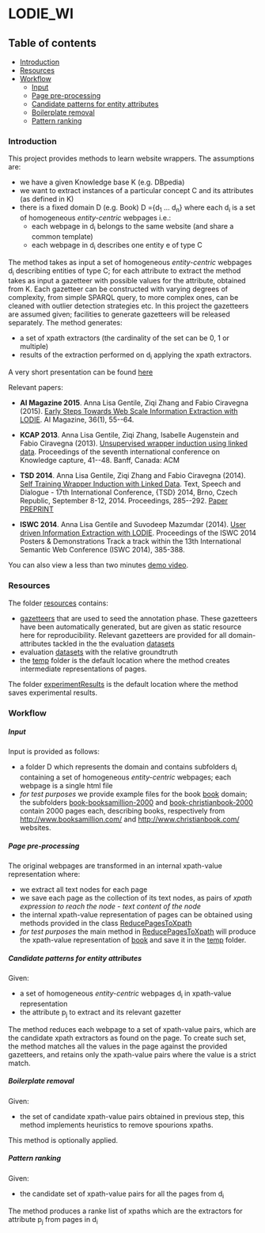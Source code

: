 # LODIE_WI

## Table of contents ##

* [Introduction](#introduction)
* [Resources](#resources)
* [Workflow](#workflow)
  * [Input](#input)
  * [Page pre-processing](#page-pre-processing)
  * [Candidate patterns for entity attributes](#candidate-patterns-for-entity-attributes)
  * [Boilerplate removal](#boilerplate-removal)
  * [Pattern ranking](#pattern-ranking)

### Introduction ###

This project provides methods to learn website wrappers.
The assumptions are:
- we have a given Knowledge base K (e.g. DBpedia)
- we want to extract instances of a particular concept C and its attributes (as defined in K)
- there is a fixed domain D (e.g. Book) D ={d<sub>1</sub> … d<sub>n</sub>} where each d<sub>i</sub> is a set of homogeneous *entity-centric* webpages i.e.:
  - each webpage in d<sub>i</sub> belongs to the same website (and share a common template)
  - each webpage in d<sub>i</sub> describes one entity e of type C

The method takes as input a set of homogeneous *entity-centric* webpages d<sub>i</sub> describing entities of type C; for each attribute to extract the method takes as input a gazetteer with possible values for the attribute, obtained from K.
Each gazetteer can be constructed with varying degrees of complexity, from simple SPARQL query, to more complex ones, can be cleaned with outlier detection strategies etc. In this project the gazetteers are assumed given; facilities to generate gazetteers will be released separately.
The method generates:
- a set of xpath extractors (the cardinality of the set can be 0, 1 or multiple)
- results of the extraction performed on d<sub>i</sub> applying the xpath extractors.

A very short presentation can be found [here](http://www.slideshare.net/AnnaGentile/mining-entities-from-the-web) 

Relevant papers:
- **AI Magazine 2015**. Anna Lisa Gentile, Ziqi Zhang and Fabio Ciravegna (2015). [Early Steps Towards Web Scale Information Extraction with LODIE](http://www.aaai.org/ojs/index.php/aimagazine/article/view/2567). AI Magazine, 36(1), 55--64.

- **KCAP 2013**. Anna Lisa Gentile, Ziqi Zhang, Isabelle Augenstein and Fabio Ciravegna (2013). [Unsupervised wrapper induction using linked data](http://dl.acm.org/citation.cfm?doid=2479832.2479845). Proceedings of the seventh international conference on Knowledge capture, 41--48. Banff, Canada: ACM 

- **TSD 2014**. Anna Lisa Gentile, Ziqi Zhang and Fabio Ciravegna (2014). [Self Training Wrapper Induction with Linked Data](http://link.springer.com/chapter/10.1007%2F978-3-319-10816-2_35). Text, Speech and Dialogue - 17th International Conference, {TSD} 2014, Brno, Czech Republic, September 8-12, 2014. Proceedings, 285--292. [Paper PREPRINT](http://www.tsdconference.org/tsd2014/download/preprints/681.pdf)

- **ISWC 2014**. Anna Lisa Gentile and Suvodeep Mazumdar (2014). [User driven Information Extraction with LODIE](http://ceur-ws.org/Vol-1272/paper_112.pdf). Proceedings of the ISWC 2014 Posters & Demonstrations Track a track within the 13th International Semantic Web Conference (ISWC 2014), 385-388.

You can also view a less than two minutes [demo video](http://staffwww.dcs.shef.ac.uk/people/A.L.Gentile/demo/iswc2014.html).

### Resources ###
The folder [resources](./resources) contains:
- [gazetteers](./resources/gazetteers) that are used to seed the annotation phase. These gazetteers have been automatically generated, but are given as static resource here for reproducibility. Relevant gazetteers are provided for all domain-attributes tackled in the the evaluation [datasets](./resources/datasets)
- evaluation [datasets](./resources/datasets) with the relative groundtruth
- the [temp](./temp) folder is the default location where the method creates intermediate representations of pages.

The folder [experimentResults](./experimentResults) is the default location where the method saves experimental results.

### Workflow ###

##### Input
Input is provided as follows:
- a folder D which represents the domain and contains subfolders d<sub>i</sub> containing a set of homogeneous *entity-centric* webpages; each webpage is a single html file
- *for test purposes* we provide example files for the book [book](./resources/datasets/swde-17477/testset/book) domain;
the subfolders [book-booksamillion-2000](./resources/datasets/swde-17477/testset/book/book-booksamillion-2000) and [book-christianbook-2000](./resources/datasets/swde-17477/testset/book/book-christianbook-2000) contain 2000 pages each, describing books, respectively from http://www.booksamillion.com/ and http://www.christianbook.com/ websites.

##### Page pre-processing

The original webpages are transformed in an internal xpath-value representation where:
- we extract all text nodes for each page
- we save each page as the collection of its text nodes, as pairs of *xpath expression to reach the node* - *text content of the node*
- the internal xpath-value representation of pages can be obtained using methods provided in the class [ReducePagesToXpath](./src/uk/ac/shef/dcs/oak/xpath/processors/ReducePagesToXpath.java)
- *for test purposes* the main method in [ReducePagesToXpath](./src/uk/ac/shef/dcs/oak/xpath/processors/ReducePagesToXpath.java) will produce the xpath-value representation of [book](./resources/datasets/swde-17477/testset/book) and save it in the [temp](./temp) folder.

##### Candidate patterns for entity attributes
Given:
- a set of homogeneous *entity-centric* webpages d<sub>i</sub> in xpath-value representation
- the attribute p<sub>j</sub> to extract and its relevant gazetter

The method reduces each webpage to a set of xpath-value pairs, which are the candidate xpath extractors as found on the page.
To create such set, the method matches all the values in the page against the provided gazetteers, and retains only the xpath-value pairs where the value is a strict match.

##### Boilerplate removal
Given:
- the set of candidate xpath-value pairs obtained in previous step, this method implements heuristics to remove spourions xpaths.

This method is optionally applied.

##### Pattern ranking
Given:
- the candidate set of xpath-value pairs for all the pages from d<sub>i</sub>

The method produces a ranke list of xpaths which are the extractors for attribute p<sub>j</sub> from pages in d<sub>i</sub>

